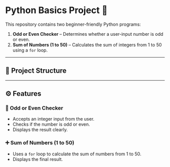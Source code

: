 # Python Basics Project 🐍

This repository contains two beginner-friendly Python programs:

1. **Odd or Even Checker** – Determines whether a user-input number is odd or even.
2. **Sum of Numbers (1 to 50)** – Calculates the sum of integers from 1 to 50 using a `for` loop.

---

## 📂 Project Structure

---

## ⚙️ Features
### 🔢 Odd or Even Checker
- Accepts an integer input from the user.
- Checks if the number is odd or even.
- Displays the result clearly.

### ➕ Sum of Numbers (1 to 50)
- Uses a `for` loop to calculate the sum of numbers from 1 to 50.
- Displays the final result.


